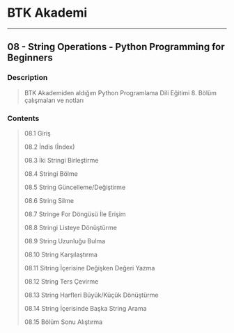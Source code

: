 # BTK Akademi
___

## 08 - String Operations - Python Programming for Beginners

### Description
> BTK Akademiden aldığım Python Programlama Dili Eğitimi 8. Bölüm çalışmaları ve notları

### Contents
> 08.1 Giriş
> 
> 08.2 İndis (İndex)
> 
> 08.3 İki Stringi Birleştirme
> 
> 08.4 Stringi Bölme
> 
> 08.5 String Güncelleme/Değiştirme
> 
> 08.6 String Silme
> 
> 08.7 Stringe For Döngüsü İle Erişim
> 
> 08.8 Stringi Listeye Dönüştürme
> 
> 08.9 String Uzunluğu Bulma
> 
> 08.10 String Karşılaştırma
> 
> 08.11 Sitring İçerisine Değişken Değeri Yazma
> 
> 08.12 String Ters Çevirme
> 
> 08.13 String Harfleri Büyük/Küçük Dönüştürme
> 
> 08.14 String İçerisinde Başka String Arama
> 
> 08.15 Bölüm Sonu Alıştırma